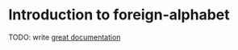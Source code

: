 # Introduction to foreign-alphabet

TODO: write [great documentation](http://jacobian.org/writing/what-to-write/)

